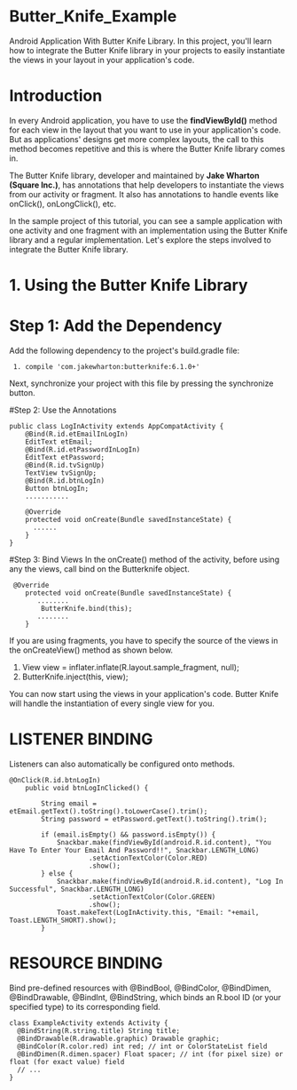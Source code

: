 # Butter_Knife_Example
Android Application With Butter Knife Library.
In this project, you'll learn how to integrate the Butter Knife library in your projects to easily instantiate the views in your layout in your application's code.

# Introduction
In every Android application, you have to use the **findViewById()** method for each view in the layout that you want to use in your application's code. But as applications' designs get more complex layouts, the call to this method becomes repetitive and this is where the Butter Knife library comes in.

The Butter Knife library, developer and maintained by **Jake Wharton (Square Inc.)**, has annotations that help developers to instantiate the views from our activity or fragment. It also has annotations to handle events like onClick(), onLongClick(), etc.

In the sample project of this tutorial, you can see a sample application with one activity and one fragment with an implementation using the Butter Knife library and a regular implementation. Let's explore the steps involved to integrate the Butter Knife library.

# 1. Using the Butter Knife Library
# Step 1: Add the Dependency
Add the following dependency to the project's build.gradle file:

     1. compile 'com.jakewharton:butterknife:6.1.0+'

Next, synchronize your project with this file by pressing the synchronize button.

#Step 2: Use the Annotations

```
public class LogInActivity extends AppCompatActivity {
    @Bind(R.id.etEmailInLogIn)
    EditText etEmail;
    @Bind(R.id.etPasswordInLogIn)
    EditText etPassword;
    @Bind(R.id.tvSignUp)
    TextView tvSignUp;
    @Bind(R.id.btnLogIn)
    Button btnLogIn;
    ...........

    @Override
    protected void onCreate(Bundle savedInstanceState) {
      ......
    }
}

```
#Step 3: Bind Views
In the onCreate() method of the activity, before using any the views, call bind on the Butterknife object.
```
 @Override
    protected void onCreate(Bundle savedInstanceState) {
       ........
        ButterKnife.bind(this);
       ........
    }
```
If you are using fragments, you have to specify the source of the views in the onCreateView() method as shown below.
 1. View view = inflater.inflate(R.layout.sample_fragment, null);
 2. ButterKnife.inject(this, view);

You can now start using the views in your application's code. Butter Knife will handle the instantiation of every single view for you.

# LISTENER BINDING 
Listeners can also automatically be configured onto methods.
```
@OnClick(R.id.btnLogIn)
    public void btnLogInClicked() {

        String email = etEmail.getText().toString().toLowerCase().trim();
        String password = etPassword.getText().toString().trim();

        if (email.isEmpty() && password.isEmpty()) {
            Snackbar.make(findViewById(android.R.id.content), "You Have To Enter Your Email And Password!!", Snackbar.LENGTH_LONG)
                    .setActionTextColor(Color.RED)
                    .show();
        } else {
            Snackbar.make(findViewById(android.R.id.content), "Log In Successful", Snackbar.LENGTH_LONG)
                    .setActionTextColor(Color.GREEN)
                    .show();
            Toast.makeText(LogInActivity.this, "Email: "+email, Toast.LENGTH_SHORT).show();
        }

```
# RESOURCE BINDING
Bind pre-defined resources with @BindBool, @BindColor, @BindDimen, @BindDrawable, @BindInt, @BindString, which binds an R.bool ID (or your specified type) to its corresponding field.
```
class ExampleActivity extends Activity {
  @BindString(R.string.title) String title;
  @BindDrawable(R.drawable.graphic) Drawable graphic;
  @BindColor(R.color.red) int red; // int or ColorStateList field
  @BindDimen(R.dimen.spacer) Float spacer; // int (for pixel size) or float (for exact value) field
  // ...
}

```
